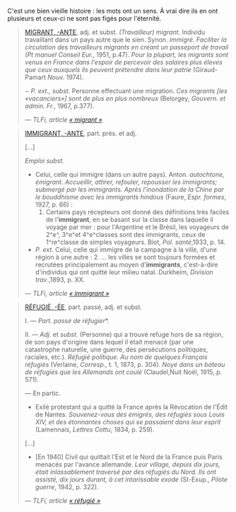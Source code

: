 C'est une bien vieille histoire : les mots ont un sens. À vrai dire ils en ont plusieurs et ceux-ci ne sont pas figés pour l'éternité.

> [MIGRANT, -ANTE](http://www.cnrtl.fr/definition/migrant "Article &laquo;&nbsp;migrant&nbsp;&raquo; dans le Trésor de la Langue Française informatisé"), adj. et subst.
> *(Travailleur) migrant*. Individu travaillant dans un pays autre que le sien. Synon. *immigré*. *Faciliter la circulation des travailleurs migrants en créant un passeport de travail (Pt manuel Conseil Eur.*, 1951, p.47). *Pour la plupart, les migrants sont venus en France dans l'espoir de percevoir des salaires plus élevés que ceux auxquels ils peuvent prétendre dans leur patrie* (Giraud-Pamart *Nouv.* 1974).
>
>  *− P. ext., subst*. Personne effectuant une migration. *Ces migrants *[*les «vacanciers»*]* sont de plus en plus nombreux* (Belorgey, *Gouvern. et admin. Fr.*, 1967, p.377).
>
> &mdash; <cite>TLFi, article [&laquo;&nbsp;migrant&nbsp;&raquo;](http://www.cnrtl.fr/definition/migrant "Article &laquo;&nbsp;migrant&nbsp;&raquo; dans le Trésor de la Langue Française informatisé")

> [IMMIGRANT, -ANTE](http://www.cnrtl.fr/definition/immigrant "Article &laquo;&nbsp;immigrant&nbsp;&raquo; dans le Trésor de la Langue Francaise informatisé"), part. prés. et adj.
>
> [...]
>
> *Emploi subst.*
>
>   * Celui, celle qui immigre (dans un autre pays). Anton. *autochtone, émigrant*. *Accueillir, attirer, refouler, repousser les immigrants; submergé par les immigrants. Après l'inondation de la Chine par le bouddhisme avec les immigrants hindous* (Faure, *Espr. formes*, 1927, p. 66) :
>      1. Certains pays récepteurs ont donné des définitions très faciles de l'**immigrant**, en se basant sur la classe dans laquelle il voyage par mer : pour l'Argentine et le Brésil, les voyageurs de 2^e^, 3^e^et 4^e^classes sont des immigrants, ceux de 1^re^classe de simples voyageurs. Biot, *Pol. santé*,1933, p. 14.
>   * *P. ext*. Celui, celle qui immigre de la campagne à la ville, d'une région à une autre :
>      2.  ... les villes se sont toujours formées et recrutées principalement au moyen d'**immigrants**, c'est-à-dire d'individus qui ont quitté leur milieu natal. Durkheim, *Division trav*.,1893, p. XX.
>
> &mdash; <cite>TLFi, article [&laquo;&nbsp;immigrant&nbsp;&raquo;](http://www.cnrtl.fr/definition/immigrant "Article &laquo;&nbsp;immigrant&nbsp;&raquo; dans le Trésor de la Langue Française informatisé")

> [RÉFUGIÉ, -ÉE](http://www.cnrtl.fr/definition/r%C3%A9fugi%C3%A9 "Article &laquo;&nbsp;réfugié&nbsp;&raquo; dans le Trésor de la Langue Française informatisé"), part. passé, adj. et subst.
>
>   I. &mdash; *Part. passé de réfugier*\*.
>
>   II. &mdash; *Adj*. et *subst*. (Personne) qui a trouvé refuge hors de sa région, de son pays d'origine dans lequel il était menacé (par une catastrophe naturelle, une guerre, des persécutions politiques, raciales, etc.). *Réfugié politique*. *Au nom de quelques Français réfugiés* (Verlaine, *Corresp*., t. 1, 1873, p. 304). *Noyé dans un bateau de réfugiés que les Allemands ont coulé*  (Claudel,Nuit Noël, 1915, p. 571).
>
> &mdash; En partic.
>
>   *  Exilé protestant qui a quitté la France après la Révocation de l'Édit de Nantes. *Souvenez-vous des émigrés, des réfugiés sous Louis XIV, et des étonnantes choses qui se passaient dans leur esprit* (Lamennais, *Lettres Cottu*, 1834, p. 259).
>
> [...]
>
>    * [En 1940] Civil qui quittait l'Est et le Nord de la France puis Paris menacés par l'avance allemande. *Leur village, depuis dix jours, était inlassablement traversé par des réfugiés du Nord. Ils ont assisté, dix jours durant, à cet intarissable exode* (St-Exup., *Pilote guerre*, 1942, p. 322).
>
> &mdash; <cite>TLFi, article [&laquo;&nbsp;réfugié&nbsp;&raquo;](http://www.cnrtl.fr/definition/réfugié "Article &laquo;&nbsp;réfugié&nbsp;&raquo; dans le Trésor de la Langue Française informatisé")
